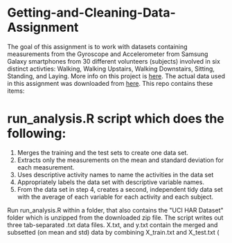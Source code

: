 # Getting-and-Cleaning-Data-Assignment
The goal of this assignment is to work with datasets containing measurements from the Gyroscope and Accelerometer from Samsung Galaxy smartphones from 30 different volunteers (subjects) involved in six distinct activties: Walking, Walking Upstairs, Walking Downstairs, Sitting, Standing, and Laying. More info on this project is [here](http://archive.ics.uci.edu/ml/datasets/Human+Activity+Recognition+Using+Smartphones). The actual data used in this assignment was downloaded from [here](https://d396qusza40orc.cloudfront.net/getdata%2Fprojectfiles%2FUCI%20HAR%20Dataset.zip). This repo contains these items:
# run_analysis.R script which does the following:
1. Merges the training and the test sets to create one data set.
1. Extracts only the measurements on the mean and standard deviation for each measurement.
1. Uses descriptive activity names to name the activities in the data set
1. Appropriately labels the data set with descriptive variable names.
1. From the data set in step 4, creates a second, independent tidy data set with the average of each variable for each activity and each subject.

Run run_analysis.R within a folder, that also contains the "UCI HAR Dataset" folder which is unzipped from the downloaded zip file. The script writes out three tab-separated .txt data files. X.txt, and y.txt contain the merged and subsetted (on mean and std) data by combining X_train.txt and X_test.txt (
